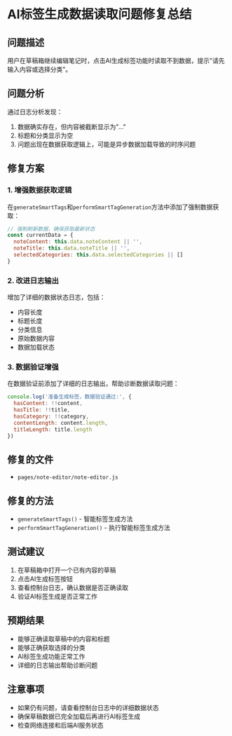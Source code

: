 # AI标签生成数据读取问题修复总结

## 问题描述
用户在草稿箱继续编辑笔记时，点击AI生成标签功能时读取不到数据，提示"请先输入内容或选择分类"。

## 问题分析
通过日志分析发现：
1. 数据确实存在，但内容被截断显示为"..."
2. 标题和分类显示为空
3. 问题出现在数据获取逻辑上，可能是异步数据加载导致的时序问题

## 修复方案

### 1. 增强数据获取逻辑
在`generateSmartTags`和`performSmartTagGeneration`方法中添加了强制数据获取：

```javascript
// 强制刷新数据，确保获取最新状态
const currentData = {
  noteContent: this.data.noteContent || '',
  noteTitle: this.data.noteTitle || '',
  selectedCategories: this.data.selectedCategories || []
}
```

### 2. 改进日志输出
增加了详细的数据状态日志，包括：
- 内容长度
- 标题长度
- 分类信息
- 原始数据内容
- 数据加载状态

### 3. 数据验证增强
在数据验证前添加了详细的日志输出，帮助诊断数据读取问题：

```javascript
console.log('准备生成标签，数据验证通过:', {
  hasContent: !!content,
  hasTitle: !!title,
  hasCategory: !!category,
  contentLength: content.length,
  titleLength: title.length
})
```

## 修复的文件
- `pages/note-editor/note-editor.js`

## 修复的方法
- `generateSmartTags()` - 智能标签生成方法
- `performSmartTagGeneration()` - 执行智能标签生成方法

## 测试建议
1. 在草稿箱中打开一个已有内容的草稿
2. 点击AI生成标签按钮
3. 查看控制台日志，确认数据是否正确读取
4. 验证AI标签生成是否正常工作

## 预期结果
- 能够正确读取草稿中的内容和标题
- 能够正确获取选择的分类
- AI标签生成功能正常工作
- 详细的日志输出帮助诊断问题

## 注意事项
- 如果仍有问题，请查看控制台日志中的详细数据状态
- 确保草稿数据已完全加载后再进行AI标签生成
- 检查网络连接和后端AI服务状态







